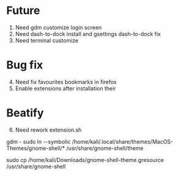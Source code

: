 # Future
1. Need gdm customize login screen
2. Need dash-to-dock install and gsettings dash-to-dock fix
3. Need terminal customize

# Bug fix
4. Need fix favourites bookmarks in firefox
5. Enable extensions after installation their

# Beatify
6. Need rework extension.sh


gdm - sudo ln --symbolic /home/kali/.local/share/themes/MacOS-Themes/gnome-shell/* /usr/share/gnome-shell/theme

sudo cp /home/kali/Downloads/gnome-shell-theme.gresource /usr/share/gnome-shell
